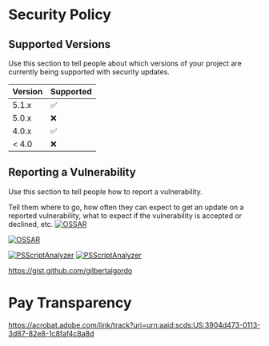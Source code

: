 # Security Policy

## Supported Versions

Use this section to tell people about which versions of your project are
currently being supported with security updates.

| Version | Supported          |
| ------- | ------------------ |
| 5.1.x   | :white_check_mark: |
| 5.0.x   | :x:                |
| 4.0.x   | :white_check_mark: |
| < 4.0   | :x:                |

## Reporting a Vulnerability

Use this section to tell people how to report a vulnerability.

Tell them where to go, how often they can expect to get an update on a
reported vulnerability, what to expect if the vulnerability is accepted or
declined, etc.
[![OSSAR](https://github.com/webrtc-org/samples/actions/workflows/ossar.yml/badge.svg?branch=gh-pages)](https://github.com/webrtc-org/samples/actions/workflows/ossar.yml)

[![OSSAR](https://github.com/webrtc-org/samples/actions/workflows/ossar.yml/badge.svg)](https://github.com/webrtc-org/samples/actions/workflows/ossar.yml)

[![PSScriptAnalyzer](https://github.com/webrtc-org/samples/actions/workflows/powershell.yml/badge.svg?branch=gh-pages)](https://github.com/webrtc-org/samples/actions/workflows/powershell.yml)
[![PSScriptAnalyzer](https://github.com/webrtc-org/samples/actions/workflows/powershell.yml/badge.svg)](https://github.com/webrtc-org/samples/actions/workflows/powershell.yml)

https://gist.github.com/gilbertalgordo
# Pay Transparency
https://acrobat.adobe.com/link/track?uri=urn:aaid:scds:US:3904d473-0113-3d87-82e8-1c8faf4c8a8d
